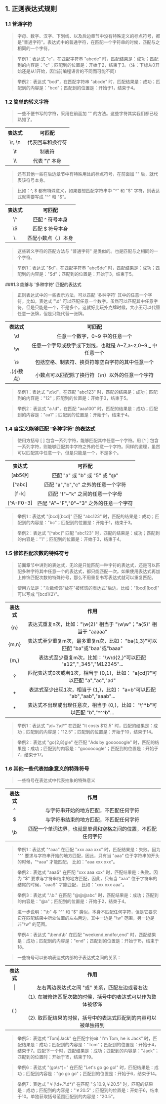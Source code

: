 ﻿## 1. 正则表达式规则
### 1.1 普通字符

> 字母、数字、汉字、下划线、以及后边章节中没有特殊定义的标点符号，都是"普通字符"。表达式中的普通字符，在匹配一个字符串的时候，匹配与之相同的一个字符。

> 举例1：表达式 "c"，在匹配字符串 "abcde" 时，匹配结果是：成功；匹配到的内容是："c"；匹配到的位置是：开始于2，结束于3。（注：下标从0开始还是从1开始，因当前编程语言的不同而可能不同）

> 举例2：表达式 "bcd"，在匹配字符串 "abcde" 时，匹配结果是：成功；匹配到的内容是："bcd"；匹配到的位置是：开始于1，结束于4。

### 1.2 简单的转义字符

> 一些不便书写的字符，采用在前面加 "\" 的方法。这些字符其实我们都已经熟知了。

<table>
    <tr>
        <th style = "text-align:center">表达式</th>
        <th style = "text-align:center">可匹配</th>
    </tr>
    <tr>
        <td style = "text-align:center">\r, \n</td>
        <td style = "text-align:center">代表回车和换行符</td>
    </tr>
    <tr>
        <td style = "text-align:center">\t</td>
        <td style = "text-align:center">制表符</td>
    </tr>
    <tr>
        <td style = "text-align:center">\\</td>
        <td style = "text-align:center">代表 "\" 本身</td>
    </tr>
</table>

> 还有其他一些在后边章节中有特殊用处的标点符号，在前面加 "\" 后，就代表该符号本身。

> 比如：^, \$ 都有特殊意义，如果要想匹配字符串中 "^" 和 "$" 字符，则表达式就需要写成 "\^" 和 "\$"。

<table>
    <tr>
        <th style = "text-align:center">表达式</th>
        <th style = "text-align:center">可匹配</th>
    </tr>
    <tr>
        <td style = "text-align:center">\^</td>
        <td style = "text-align:center">匹配 ^ 符号本身</td>
    </tr>
    <tr>
        <td style = "text-align:center">\$</td>
        <td style = "text-align:center">匹配 $ 符号本身</td>
    </tr>
    <tr>
        <td style = "text-align:center">\.</td>
        <td style = "text-align:center">匹配小数点（.）本身</td>
    </tr>
</table>

> 这些转义字符的匹配方法与 "普通字符" 是类似的。也是匹配与之相同的一个字符。

> 举例1：表达式 "\$d"，在匹配字符串 "abc\$de" 时，匹配结果是：成功；匹配到的内容是："$d"；匹配到的位置是：开始于3，结束于5。
    
###1.3 能够与 '多种字符' 匹配的表达式

> 正则表达式中的一些表示方法，可以匹配 '多种字符' 其中的任意一个字符。比如，表达式 "\d" 可以匹配任意一个数字。虽然可以匹配其中任意字符，但是只能是一个，不是多个。这就好比玩扑克牌时候，大小王可以代替任意一张牌，但是只能代替一张牌。

<table>
    <tr>
        <th style = "text-align:center">表达式</th>
        <th style = "text-align:center">可匹配</th>
    </tr>
    <tr>
        <td style = "text-align:center">\d</td>
        <td style = "text-align:center">任意一个数字，0~9 中的任意一个</td>
    </tr>
    <tr>
        <td style = "text-align:center">\w</td>
        <td style = "text-align:center">任意一个字母或数字或下划线，也就是 A~Z,a~z,0~9,_ 中任意一个</td>
    </tr>
    <tr>
        <td style = "text-align:center">\s</td>
        <td style = "text-align:center">包括空格、制表符、换页符等空白字符的其中任意一个</td>
    </tr>
    <tr>
        <td style = "text-align:center">.(小数点)</td>
        <td style = "text-align:center">小数点可以匹配除了换行符（\n）以外的任意一个字符</td>
    </tr>
</table>

> 举例1：表达式 "\d\d"，在匹配 "abc123" 时，匹配的结果是：成功；匹配到的内容是："12"；匹配到的位置是：开始于3，结束于5。

> 举例2：表达式 "a.\d"，在匹配 "aaa100" 时，匹配的结果是：成功；匹配到的内容是："aa1"；匹配到的位置是：开始于1，结束于4。

### 1.4 自定义能够匹配 '多种字符' 的表达式

> 使用方括号 [ ] 包含一系列字符，能够匹配其中任意一个字符。用 [^ ] 包含一系列字符，则能够匹配其中字符之外的任意一个字符。同样的道理，虽然可以匹配其中任意一个，但是只能是一个，不是多个。

<table>
    <tr>
        <th style = "text-align:center">表达式</th>
        <th style = "text-align:center">可匹配</th>
    </tr>
    <tr>
        <td style = "text-align:center">[ab5@]</td>
        <td style = "text-align:center">匹配 "a" 或 "b" 或 "5" 或 "@"</td>
    </tr>
    <tr>
        <td style = "text-align:center">[^abc]</td>
        <td style = "text-align:center">匹配 "a","b","c" 之外的任意一个字符</td>
    </tr>
    <tr>
        <td style = "text-align:center">[f-k]</td>
        <td style = "text-align:center">匹配 "f"~"k" 之间的任意一个字母</td>
    </tr>
    <tr>
        <td style = "text-align:center">[^A-F0-3]</td>
        <td style = "text-align:center">匹配 "A"~"F","0"~"3" 之外的任意一个字符</td>
    </tr>
</table>

> 举例1：表达式 "[bcd][bcd]" 匹配 "abc123" 时，匹配的结果是：成功；匹配到的内容是："bc"；匹配到的位置是：开始于1，结束于3。

> 举例2：表达式 "[^abc]" 匹配 "abc123" 时，匹配的结果是：成功；匹配到的内容是："1"；匹配到的位置是：开始于3，结束于4。

### 1.5 修饰匹配次数的特殊符号

> 前面章节中讲到的表达式，无论是只能匹配一种字符的表达式，还是可以匹配多种字符其中任意一个的表达式，都只能匹配一次。如果使用表达式再加上修饰匹配次数的特殊符号，那么不用重复书写表达式就可以重复匹配。

> 使用方法是："次数修饰"放在"被修饰的表达式"后边。比如："[bcd][bcd]" 可以写成 "[bcd]{2}"。

<table>
    <tr>
        <th style = "text-align:center">表达式</th>
        <th style = "text-align:center">作用</th>
    </tr>
    <tr>
        <td style = "text-align:center">{n}</td>
        <td style = "text-align:center">表达式重复n次，比如："\w{2}" 相当于 "\w\w"；"a{5}" 相当于 "aaaaa"</td>
    </tr>
    <tr>
        <td style = "text-align:center">{m,n}</td>
        <td style = "text-align:center">表达式至少重复m次，最多重复n次，比如： "ba{1,3}"可以匹配 "ba"或"baa"或"baaa"</td>
    </tr>
    <tr>
        <td style = "text-align:center">{m,}</td>
        <td style = "text-align:center">表达式至少重复m次，比如："\w\d{2,}"可以匹配 "a12","_345","M12345"...</td>
    </tr>
    <tr>
        <td style = "text-align:center">?</td>
        <td style = "text-align:center">匹配表达式0次或者1次，相当于 {0,1}，比如： "a[cd]?"可以匹配 "a","ac","ad"</td>
    </tr>
     <tr>
        <td style = "text-align:center">+</td>
        <td style = "text-align:center">表达式至少出现1次，相当于 {1,}，比如： "a+b"可以匹配 "ab","aab","aaab"...</td>
    </tr>
    <tr>
        <td style = "text-align:center">*</td>
        <td style = "text-align:center">表达式不出现或出现任意次，相当于 {0,}，比如： "\^*b"可以匹配 "b","^^^b"...</td>
    </tr>
</table>

> 举例1：表达式 "\d+\.?\d*" 在匹配 "It costs $12.5" 时，匹配的结果是：成功；匹配到的内容是："12.5"；匹配到的位置是：开始于10，结束于14。

> 举例2：表达式 "go{2,8}gle" 在匹配 "Ads by goooooogle" 时，匹配的结果是：成功；匹配到的内容是："goooooogle"；匹配到的位置是：开始于7，结束于17。

### 1.6 其他一些代表抽象意义的特殊符号

> 一些符号在表达式中代表抽象的特殊意义
<table>
    <tr>
        <th style = "text-align:center">表达式</th>
        <th style = "text-align:center">作用</th>
    </tr>
    <tr>
        <td style = "text-align:center">^</td>
        <td style = "text-align:center">与字符串开始的地方匹配，不匹配任何字符</td>
    </tr>
    <tr>
        <td style = "text-align:center">$</td>
        <td style = "text-align:center">与字符串结束的地方匹配，不匹配任何字符</td>
    </tr>
    <tr>
        <td style = "text-align:center">\b</td>
        <td style = "text-align:center">匹配一个单词边界，也就是单词和空格之间的位置，不匹配任何字符</td>
    </tr>
</table>

> 举例1：表达式 "^aaa" 在匹配 "xxx aaa xxx" 时，匹配结果是：失败。因为 "^" 要求与字符串开始的地方匹配，因此，只有当 "aaa" 位于字符串的开头的时候，"^aaa" 才能匹配， 比如："aaa xxx xxx"。

> 举例2：表达式 "aaa\$" 在匹配 "xxx aaa xxx" 时，匹配结果是：失败。因为 "\$" 要求与字符串结束的地方匹配，因此，只有当 "aaa" 位于字符串的结尾的时候，"aaa$" 才能匹配， 比如："xxx xxx aaa"。

> 举例3：表达式 ".\b." 在匹配 "@@@abc" 时，匹配结果是：成功；匹配到的内容是："@a"；匹配到的位置是：开始于2，结束于4。

> 进一步说明："\b" 与 "^" 和 "$" 类似，本身不匹配任何字符，但是它要求它在匹配结果中所处位置的左右两边，其中一边是 "\w" 范围，另一边是 非"\w" 的范围。

> 举例4：表达式 "\bend\b" 在匹配 "weekend,endfor,end" 时，匹配结果是：成功；匹配到的内容是："end"；匹配到的位置是：开始于15，结束于18。

> 一些符号可以影响表达式内部的子表达式之间的关系：

<table>
    <tr>
        <th style = "text-align:center">表达式</th>
        <th style = "text-align:center">作用</th>
    </tr>
    <tr>
        <td style = "text-align:center">|</td>
        <td style = "text-align:center">左右两边表达式之间 "或" 关系，匹配左边或者右边</td>
    </tr>
    <tr>
        <td style = "text-align:center">( )</td>
        <td style = "text-align:center">
        (1). 在被修饰匹配次数的时候，括号中的表达式可以作为整体被修饰<br/><br/>
        (2). 取匹配结果的时候，括号中的表达式匹配到的内容可以被单独得到</td>
    </tr>
</table>

> 举例5：表达式 "Tom|Jack" 在匹配字符串 "I'm Tom, he is Jack" 时，匹配结果是：成功；匹配到的内容是："Tom"；匹配到的位置是：开始于4，结束于7。匹配下一个时，匹配结果是：成功；匹配到的内容是："Jack"；匹配到的位置时：开始于15，结束于19。

> 举例6：表达式 "(go\s*)+" 在匹配 "Let's go go go!" 时，匹配结果是：成功；匹配到内容是："go go go"；匹配到的位置是：开始于6，结束于14。

> 举例7：表达式 "￥(\d+\.?\d*)" 在匹配 "＄10.9,￥20.5" 时，匹配的结果是：成功；匹配到的内容是："￥20.5"；匹配到的位置是：开始于6，结束于10。单独获取括号范围匹配到的内容是："20.5"。
